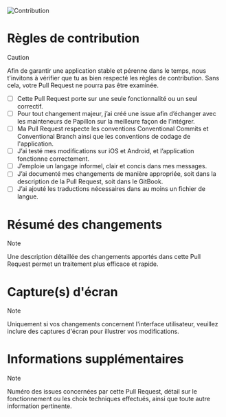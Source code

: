 ![Contribution](https://github.com/PapillonApp/papillon-v8/raw/main/.github/assets/contribution_header.png)

# Règles de contribution
> [!CAUTION]
> Afin de garantir une application stable et pérenne dans le temps, nous t'invitons à vérifier que tu as bien respecté les règles de contribution. Sans cela, votre Pull Request ne pourra pas être examinée.

- [ ] Cette Pull Request porte sur une seule fonctionnalité ou un seul correctif.
- [ ] Pour tout changement majeur, j’ai créé une issue afin d’échanger avec les mainteneurs de Papillon sur la meilleure façon de l’intégrer.
- [ ] Ma Pull Request respecte les conventions Conventional Commits et Conventional Branch ainsi que les conventions de codage de l'application.
- [ ] J’ai testé mes modifications sur iOS et Android, et l’application fonctionne correctement.
- [ ] J’emploie un langage informel, clair et concis dans mes messages.
- [ ] J’ai documenté mes changements de manière appropriée, soit dans la description de la Pull Request, soit dans le GitBook.
- [ ] J’ai ajouté les traductions nécessaires dans au moins un fichier de langue.

# Résumé des changements

> [!NOTE]
> Une description détaillée des changements apportés dans cette Pull Request permet un traitement plus efficace et rapide.

# Capture(s) d'écran

> [!NOTE]
> Uniquement si vos changements concernent l'interface utilisateur, veuillez inclure des captures d'écran pour illustrer vos modifications.

# Informations supplémentaires
> [!NOTE]
> Numéro des issues concernées par cette Pull Request, détail sur le fonctionnement ou les choix techniques effectués, ainsi que toute autre information pertinente.
